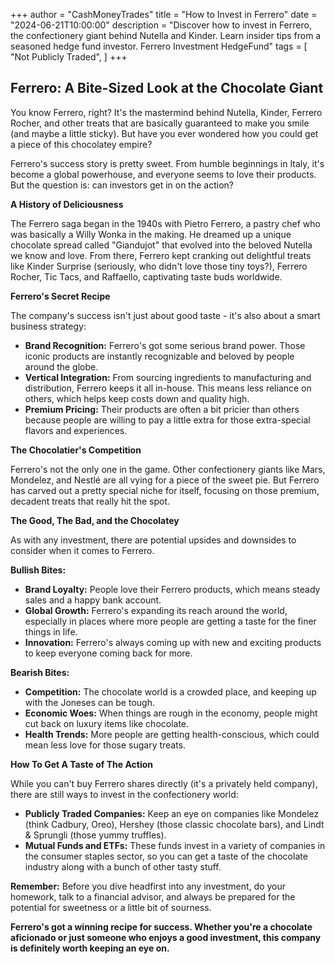 +++
author = "CashMoneyTrades"
title = "How to Invest in Ferrero"
date = "2024-06-21T10:00:00"
description = "Discover how to invest in Ferrero, the confectionery giant behind Nutella and Kinder. Learn insider tips from a seasoned hedge fund investor.  Ferrero Investment HedgeFund"
tags = [
    "Not Publicly Traded",
]
+++
        


## Ferrero: A Bite-Sized Look at the Chocolate Giant

You know Ferrero, right? It's the mastermind behind Nutella, Kinder, Ferrero Rocher, and other treats that are basically guaranteed to make you smile (and maybe a little sticky). But have you ever wondered how you could get a piece of this chocolatey empire? 

Ferrero's success story is pretty sweet. From humble beginnings in Italy, it's become a global powerhouse, and everyone seems to love their products. But the question is: can investors get in on the action?

**A History of Deliciousness**

The Ferrero saga began in the 1940s with Pietro Ferrero, a pastry chef who was basically a Willy Wonka in the making. He dreamed up a unique chocolate spread called "Giandujot" that evolved into the beloved Nutella we know and love.  From there, Ferrero kept cranking out delightful treats like Kinder Surprise (seriously, who didn't love those tiny toys?), Ferrero Rocher, Tic Tacs, and Raffaello, captivating taste buds worldwide.

**Ferrero's Secret Recipe**

The company's success isn't just about good taste - it's also about a smart business strategy:

* **Brand Recognition:** Ferrero's got some serious brand power. Those iconic products are instantly recognizable and beloved by people around the globe.
* **Vertical Integration:** From sourcing ingredients to manufacturing and distribution, Ferrero keeps it all in-house. This means less reliance on others, which helps keep costs down and quality high.
* **Premium Pricing:** Their products are often a bit pricier than others because people are willing to pay a little extra for those extra-special flavors and experiences.

**The Chocolatier's Competition**

Ferrero's not the only one in the game.  Other confectionery giants like Mars, Mondelez, and Nestlé are all vying for a piece of the sweet pie. But Ferrero has carved out a pretty special niche for itself, focusing on those premium, decadent treats that really hit the spot.

**The Good, The Bad, and the Chocolatey**

As with any investment, there are potential upsides and downsides to consider when it comes to Ferrero.

**Bullish Bites:**

* **Brand Loyalty:** People love their Ferrero products, which means steady sales and a happy bank account.
* **Global Growth:** Ferrero's expanding its reach around the world, especially in places where more people are getting a taste for the finer things in life.
* **Innovation:** Ferrero's always coming up with new and exciting products to keep everyone coming back for more.

**Bearish Bites:**

* **Competition:**  The chocolate world is a crowded place, and keeping up with the Joneses can be tough.
* **Economic Woes:** When things are rough in the economy, people might cut back on luxury items like chocolate.
* **Health Trends:**  More people are getting health-conscious, which could mean less love for those sugary treats.

**How To Get A Taste of The Action**

While you can't buy Ferrero shares directly (it's a privately held company), there are still ways to invest in the confectionery world:

* **Publicly Traded Companies:**  Keep an eye on companies like Mondelez (think Cadbury, Oreo), Hershey (those classic chocolate bars), and Lindt & Sprungli (those yummy truffles). 
* **Mutual Funds and ETFs:** These funds invest in a variety of companies in the consumer staples sector, so you can get a taste of the chocolate industry along with a bunch of other tasty stuff.

**Remember:**  Before you dive headfirst into any investment, do your homework, talk to a financial advisor, and always be prepared for the potential for sweetness or a little bit of sourness.

**Ferrero's got a winning recipe for success. Whether you're a chocolate aficionado or just someone who enjoys a good investment, this company is definitely worth keeping an eye on.** 

        